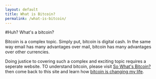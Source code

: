 ```yaml
---
layout: default
title: What is Bitcoin?
permalink: /what-is-bitcoin/
---
```


#Huh? What's a bitcoin?

Bitcoin is a complex topic. Simply put, bitcoin is digital cash. In the same way email has many advantages over mail, bitcoin has many advantages over other currencies.

Doing justice to covering such a complex and exciting topic requires a seperate website. TO understand bitcoin, please visit [So What's Bitcoin?](http://www.sowhatsbitcoin.com) then come back to this site and learn how [bitcoin is changing my life](/investment-advice/).